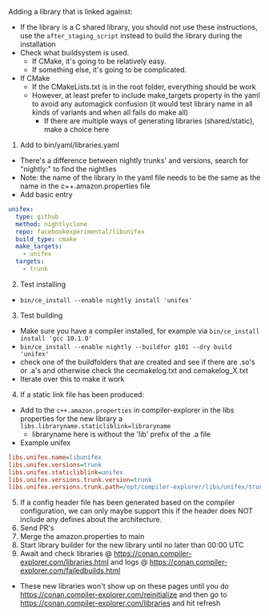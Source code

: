 Adding a library that is linked against:

- If the library is a C shared library, you should not use these instructions, use the `after_staging_script` instead to
  build the library during the installation
- Check what buildsystem is used.
  - If CMake, it's going to be relatively easy.
  - If something else, it's going to be complicated.
- If CMake
  - If the CMakeLists.txt is in the root folder, everything should be work
  - However, at least prefer to include make_targets property in the yaml to avoid any automagick confusion (it would
    test library name in all kinds of variants and when all fails do make all)
    - If there are multiple ways of generating libraries (shared/static), make a choice here

1. Add to bin/yaml/libraries.yaml

- There's a difference between nightly trunks' and versions, search for "nightly:" to find the nightlies
- Note: the name of the library in the yaml file needs to be the same as the name in the c++.amazon.properties file
- Add basic entry

```yaml
unifex:
  type: github
  method: nightlyclone
  repo: facebookexperimental/libunifex
  build_type: cmake
  make_targets:
    - unifex
  targets:
    - trunk
```

2. Test installing

- `bin/ce_install --enable nightly install 'unifex'`

3. Test building

- Make sure you have a compiler installed, for example via `bin/ce_install install 'gcc 10.1.0'`
- `bin/ce_install --enable nightly --buildfor g101 --dry build 'unifex'`
- check one of the buildfolders that are created and see if there are .so's or .a's and otherwise check the
  cecmakelog.txt and cemakelog_X.txt
- Iterate over this to make it work

4. If a static link file has been produced:

- Add to the `c++.amazon.properties` in compiler-explorer in the libs properties for the new library a
  `libs.libraryname.staticliblink=libraryname`
  - libraryname here is without the 'lib' prefix of the .a file
- Example unifex

```ini
libs.unifex.name=libunifex
libs.unifex.versions=trunk
libs.unifex.staticliblink=unifex
libs.unifex.versions.trunk.version=trunk
libs.unifex.versions.trunk.path=/opt/compiler-explorer/libs/unifex/trunk/include
```

5. If a config header file has been generated based on the compiler configuration, we can only maybe support this if the
   header does NOT include any defines about the architecture.
6. Send PR's
7. Merge the amazon.properties to main
8. Start library builder for the new library until no later than 00:00 UTC
9. Await and check libraries @ https://conan.compiler-explorer.com/libraries.html and logs @
   https://conan.compiler-explorer.com/failedbuilds.html

- These new libraries won't show up on these pages until you do https://conan.compiler-explorer.com/reinitialize and
  then go to https://conan.compiler-explorer.com/libraries and hit refresh
